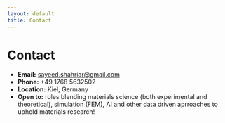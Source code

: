 ```yaml
---
layout: default  
title: Contact  
---
```



# Contact


- **Email:** sayeed.shahriar@gmail.com
- **Phone:** +49 1768 5632502
- **Location:** Kiel, Germany
- **Open to:** roles blending materials science (both experimental and theoretical), simulation (FEM), AI and other data driven aprroaches to uphold materials research!
